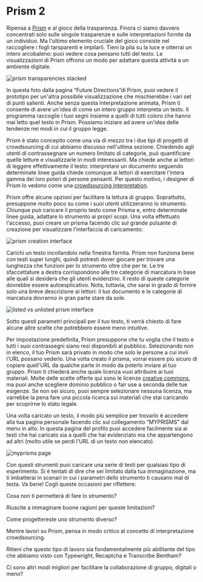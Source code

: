 # Prism 2

Ripensa a [Prism](http://prism.scholarslab.org) e al gioco della trasparenza. Finora ci siamo davvero concentrati solo sulle singole trasparenze e sulle interpretazioni fornite da un individuo. Ma l'ultimo elemento cruciale del gioco consiste nel raccogliere i fogli tarsparenti e impilarli. Tieni la pila su la luce e otterrai un intero arcobaleno: puoi vedere cosa pensano tutti del testo. Le visualizzazioni di Prism offrono un modo per adattare questa attività a un ambiente digitale.

![prism transparencies stacked](../assets/crowdsourcing/prism-future-stacked.jpg)

In questa foto dalla pagina “Future Directions”di Prism, puoi vedere il prototipo per un'altra possibile visualizzazione che mischierebbe i vari set di punti salienti. Anche senza questa interpretazione animata, Prism ti consente di avere un'idea di come un intero gruppo interpreta un testo. Il programma raccoglie i tuoi segni insieme a quelli di tutti coloro che hanno mai letto quel testo in Prism. Possiamo iniziare ad avere un'idea delle tendenze nei modi in cui il gruppo legge.&#x20;

Prism è stato concepito come una via di mezzo tra i due tipi di progetti di crowdsourcing di cui abbiamo discusso nell'ultima sezione. Chiedendo agli utenti di contrassegnare un numero limitato di categorie, può quantificare quelle letture e visualizzarle in modi interessanti. Ma chiede anche ai lettori di leggere effettivamente il testo: interpretare un documento seguendo determinate linee guida chiede comunque ai lettori di esercitare l'intera gamma dei loro poteri di persone pensanti. Per questo motivo, i designer di Prism lo vedono come una [crowdsourcing interpretation](http://llc.oxfordjournals.org/content/early/2014/07/08/llc.fqu030.full?keytype=ref\&ijkey=4zaX5fIvQwiLhIJ).

Prism offre alcune opzioni per facilitare la lettura di gruppo. Soprattutto, presuppone molto poco su come i suoi utenti utilizzeranno lo strumento. Chiunque può caricare il proprio testo come Prisma e, entro determinate linee guida, adattare lo strumento ai propri scopi. Una volta effettuato l'accesso, puoi creare un prisma facendo clic sul grande pulsante di creazione per visualizzare l'interfaccia di caricamento:

![prism creation interface](../assets/crowdsourcing/prism-create-one.jpg)

Carichi un testo incollandolo nella finestra fornita. Prism non funziona bene con testi super lunghi, quindi potresti dover giocare per trovare una lunghezza che funzioni per lo strumento oltre che per te. Le tre sfaccettature a destra corrispondono alle tre categorie di marcatura in base alle quali si desidera che gli utenti evidenzino. Il resto di queste categorie dovrebbe essere autoesplicativo. Nota, tuttavia, che sarai in grado di fornire solo una breve descrizione ai lettori: il tuo documento e le categorie di marcatura dovranno in gran parte stare da sole.

![listed vs unlisted prism interface](../assets/crowdsourcing/prism-create-two.jpg)

Sotto questi parametri principali per il tuo testo, ti verrà chiesto di fare alcune altre scelte che potrebbero essere meno intuitive.&#x20;

Per impostazione predefinita, Prism presuppone che tu voglia che il testo e tutti i suoi contrassegni siano resi disponibili al pubblico. Selezionando non in elenco, il tuo Prism sarà privato in modo che solo le persone a cui invii l'URL possano vederlo. Una volta creato il prisma, vorrai essere più sicuro di copiare quell'URL da qualche parte in modo da poterlo inviare al tuo gruppo. Prism ti chiederà anche quale licenza vuoi attribuire ai tuoi materiali. Molte delle scelte offerte qui sono le licenze [creative commons](https://creativecommons.org), ma puoi anche scegliere dominio pubblico o fair use a seconda delle tue esigenze. Se non sei sicuro, puoi sempre selezionare nessuna licenza, ma varrebbe la pena fare una piccola ricerca sui materiali che stai caricando per scoprirne lo stato legale.&#x20;

Una volta caricato un testo, il modo più semplice per trovarlo è accedere alla tua pagina personale facendo clic sul collegamento “MYPRISMS” dal menu in alto. In questa pagina del profilo puoi accedere facilmente sia ai testi che hai caricato sia a quelli che hai evidenziato ma che appartengono ad altri (molto utile se perdi l'URL di un testo non elencato).

![myprisms page](../assets/crowdsourcing/prism-myprisms.jpg)

Con questi strumenti puoi caricare una serie di testi per qualsiasi tipo di esperimento. Si è tentati di dire che sei limitato dalla tua immaginazione, ma ti imbatterai in scenari in cui i parametri dello strumento ti causano mal di testa. Va bene! Cogli queste occasioni per riflettere:&#x20;

Cosa non ti permetterà di fare lo strumento?&#x20;

Riuscite a immaginare buone ragioni per queste limitazioni?&#x20;

Come progettereste uno strumento diverso?

Mentre lavori su Prism, pensa in modo critico al concetto di interpretazione crowdsourcing.

Ritieni che questo tipo di lavoro sia fondamentalmente più abilitante del tipo che abbiamo visto con Typewright, Recaptcha e Transcribe Bentham?&#x20;

Ci sono altri modi migliori per facilitare la collaborazione di gruppo, digitali o meno?
